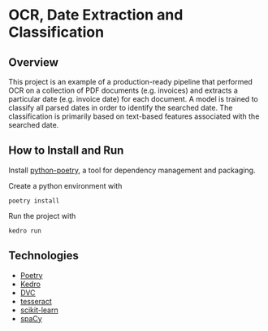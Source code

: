 # OCR, Date Extraction and Classification

## Overview
This project is an example of a production-ready pipeline that performed OCR on a collection of PDF documents
(e.g. invoices) and extracts a particular date (e.g. invoice date) for each document. 
A model is trained to classify all parsed dates in order to identify the searched date.
The classification is primarily based on text-based features associated with the searched date. 

## How to Install and Run
Install [python-poetry](https://python-poetry.org/docs/), a tool for dependency management and packaging.

Create a python environment with
```
poetry install
```

Run the project with
```
kedro run
```


## Technologies

- [Poetry](https://python-poetry.org)
- [Kedro](https://kedro.readthedocs.io)
- [DVC](https://dvc.org)
- [tesseract](https://github.com/tesseract-ocr/tesseract)
- [scikit-learn](https://scikit-learn.org)
- [spaCy](https://spacy.io)
